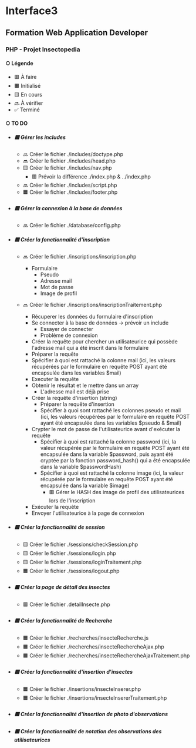 # Interface3
## Formation Web Application Developer
### PHP - Projet Insectopedia

#### ○ Légende
* 🟥 À faire
* 🟧 Initialisé
* 🟨 En cours
* 🔜 À vérifier
* ✅ Terminé



#### ○ TO DO
* ##### 🟨 Gérer les includes
    * 🔜 Créer le fichier ./includes/doctype.php
    * 🔜 Créer le fichier ./includes/head.php
    * 🟨 Créer le fichier ./includes/nav.php
        * 🟥 Prévoir la différence ./index.php & ../index.php
    * 🔜 Créer le fichier ./includes/script.php
    * 🟧 Créer le fichier ./includes/footer.php

* ##### 🟨 Gérer la connexion à la base de données
    * 🔜 Créer le fichier ./database/config.php

* ##### 🟨 Créer la fonctionnalité d'inscription
    * 🔜 Créer le fichier ./inscriptions/inscription.php
        * Formulaire
            * Pseudo
            * Adresse mail
            * Mot de passe
            * Image de profil

    * 🔜 Créer le fichier ./inscriptions/inscriptionTraitement.php
        * Récuperer les données du formulaire d'inscription
        * Se connecter à la base de données -> prévoir un include
            * Essayer de connecter
            * Problème de connexion
        * Créer la requête pour chercher un utilisateurice qui possède l'adresse mail qui a été inscrit dans le formulaire
        * Préparer la requête
        * Spécifier à quoi est rattaché la colonne mail (ici, les valeurs récupérées par le formulaire en requête POST ayant été encapsulée dans les variables $mail)
        * Executer la requête
        * Obtenir le résultat et le mettre dans un array
            * L'adresse mail est déjà prise
        * Créer la requête d'insertion (string)
            * Préparer la requête d'insertion
            * Spécifier à quoi sont rattaché les colonnes pseudo et mail (ici, les valeurs récupérées par le formulaire en requête POST ayant été encapsulée dans les variables $pseudo & $mail)
        * Crypter le mot de passe de l'utilisateurice avant d'exécuter la requête
            * Spécifier à quoi est rattaché la colonne password (ici, la valeur récupérée par le formulaire en requête POST ayant été encapsulée dans la variable $password, puis ayant été cryptée par la fonction password_hash() qui a été encapsulée dans la variable $passwordHash)
            * Spécifier à quoi est rattaché la colonne image (ici, la valeur récupérée par le formulaire en requête POST ayant été encapsulée dans la variable $image)
                * 🟥 Gérer le HASH des image de profil des utilisateurices lors de l'inscription
        * Exécuter la requête
        * Envoyer l'utilisateurice à la page de connexion

* ##### 🟨 Créer la fonctionnalité de session
    * 🟨 Créer le fichier ./sessions/checkSession.php
    * 🟨 Créer le fichier ./sessions/login.php
    * 🟨 Créer le fichier ./sessions/loginTraitement.php
    * 🟧 Créer le fichier ./sessions/logout.php

* ##### 🟥 Créer la page de détail des insectes
    * 🟥 Créer le fichier .detailInsecte.php

* ##### 🟨 Créer la fonctionnalité de Recherche
    * 🟧 Créer le fichier ./recherches/insecteRecherche.js
    * 🟧 Créer le fichier ./recherches/insecteRechercheAjax.php
    * 🟧 Créer le fichier ./recherches/insecteRechercheAjaxTraitement.php

* ##### 🟨 Créer la fonctionnalité d'insertion d'insectes
    * 🟧 Créer le fichier ./insertions/insecteInserer.php
    * 🟧 Créer le fichier ./insertions/insecteInsererTraitement.php

* ##### 🟥 Créer la fonctionnalité d'insertion de photo d'observations

* ##### 🟥 Créer la fonctionnalité de notation des observations des utilisateurices